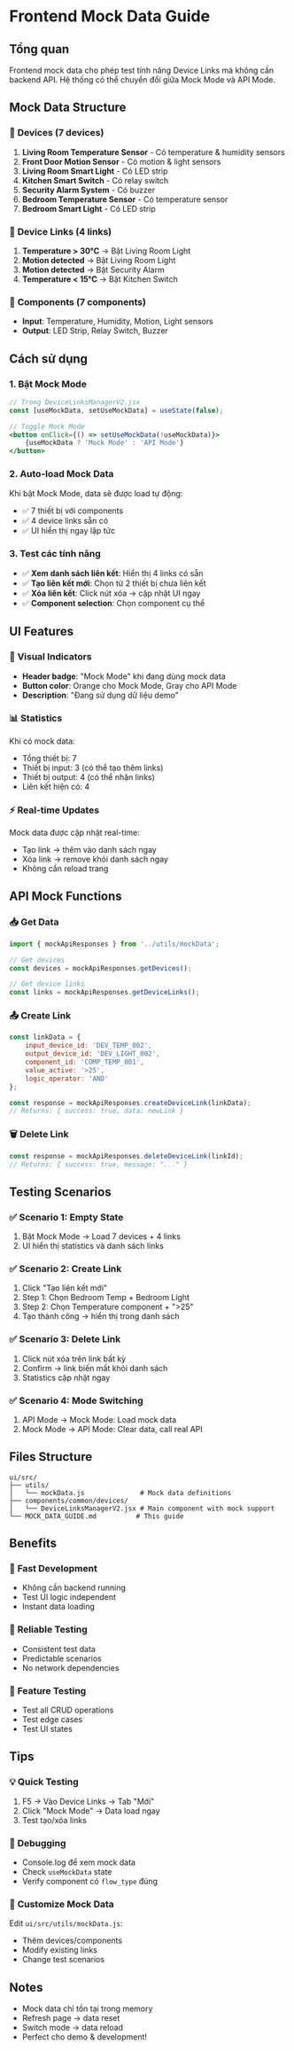 # Frontend Mock Data Guide

## Tổng quan
Frontend mock data cho phép test tính năng Device Links mà không cần backend API. Hệ thống có thể chuyển đổi giữa Mock Mode và API Mode.

## Mock Data Structure

### 📱 **Devices** (7 devices)
1. **Living Room Temperature Sensor** - Có temperature & humidity sensors
2. **Front Door Motion Sensor** - Có motion & light sensors  
3. **Living Room Smart Light** - Có LED strip
4. **Kitchen Smart Switch** - Có relay switch
5. **Security Alarm System** - Có buzzer
6. **Bedroom Temperature Sensor** - Có temperature sensor
7. **Bedroom Smart Light** - Có LED strip

### 🔗 **Device Links** (4 links)
1. **Temperature > 30°C** → Bật Living Room Light
2. **Motion detected** → Bật Living Room Light  
3. **Motion detected** → Bật Security Alarm
4. **Temperature < 15°C** → Bật Kitchen Switch

### 🔧 **Components** (7 components)
- **Input**: Temperature, Humidity, Motion, Light sensors
- **Output**: LED Strip, Relay Switch, Buzzer

## Cách sử dụng

### 1. Bật Mock Mode
```jsx
// Trong DeviceLinksManagerV2.jsx
const [useMockData, setUseMockData] = useState(false);

// Toggle Mock Mode
<button onClick={() => setUseMockData(!useMockData)}>
    {useMockData ? 'Mock Mode' : 'API Mode'}
</button>
```

### 2. Auto-load Mock Data
Khi bật Mock Mode, data sẽ được load tự động:
- ✅ 7 thiết bị với components
- ✅ 4 device links sẵn có
- ✅ UI hiển thị ngay lập tức

### 3. Test các tính năng
- ✅ **Xem danh sách liên kết**: Hiển thị 4 links có sẵn
- ✅ **Tạo liên kết mới**: Chọn từ 2 thiết bị chưa liên kết
- ✅ **Xóa liên kết**: Click nút xóa → cập nhật UI ngay
- ✅ **Component selection**: Chọn component cụ thể

## UI Features

### 🎨 **Visual Indicators**
- **Header badge**: "Mock Mode" khi đang dùng mock data
- **Button color**: Orange cho Mock Mode, Gray cho API Mode
- **Description**: "Đang sử dụng dữ liệu demo"

### 📊 **Statistics** 
Khi có mock data:
- Tổng thiết bị: 7
- Thiết bị input: 3 (có thể tạo thêm links)
- Thiết bị output: 4 (có thể nhận links)
- Liên kết hiện có: 4

### ⚡ **Real-time Updates**
Mock data được cập nhật real-time:
- Tạo link → thêm vào danh sách ngay
- Xóa link → remove khỏi danh sách ngay
- Không cần reload trang

## API Mock Functions

### 📥 **Get Data**
```javascript
import { mockApiResponses } from '../utils/mockData';

// Get devices
const devices = mockApiResponses.getDevices();

// Get device links  
const links = mockApiResponses.getDeviceLinks();
```

### 📤 **Create Link**
```javascript
const linkData = {
    input_device_id: 'DEV_TEMP_002',
    output_device_id: 'DEV_LIGHT_002', 
    component_id: 'COMP_TEMP_001',
    value_active: '>25',
    logic_operator: 'AND'
};

const response = mockApiResponses.createDeviceLink(linkData);
// Returns: { success: true, data: newLink }
```

### 🗑️ **Delete Link**
```javascript
const response = mockApiResponses.deleteDeviceLink(linkId);
// Returns: { success: true, message: "..." }
```

## Testing Scenarios

### ✅ **Scenario 1: Empty State**
1. Bật Mock Mode → Load 7 devices + 4 links
2. UI hiển thị statistics và danh sách links

### ✅ **Scenario 2: Create Link**
1. Click "Tạo liên kết mới"
2. Step 1: Chọn Bedroom Temp + Bedroom Light
3. Step 2: Chọn Temperature component + ">25"
4. Tạo thành công → hiển thị trong danh sách

### ✅ **Scenario 3: Delete Link**
1. Click nút xóa trên link bất kỳ
2. Confirm → link biến mất khỏi danh sách
3. Statistics cập nhật ngay

### ✅ **Scenario 4: Mode Switching**
1. API Mode → Mock Mode: Load mock data
2. Mock Mode → API Mode: Clear data, call real API

## Files Structure

```
ui/src/
├── utils/
│   └── mockData.js              # Mock data definitions
├── components/common/devices/
│   └── DeviceLinksManagerV2.jsx # Main component with mock support
└── MOCK_DATA_GUIDE.md          # This guide
```

## Benefits

### 🚀 **Fast Development**
- Không cần backend running
- Test UI logic independent
- Instant data loading

### 🔄 **Reliable Testing**  
- Consistent test data
- Predictable scenarios
- No network dependencies

### 🎯 **Feature Testing**
- Test all CRUD operations
- Test edge cases
- Test UI states

## Tips

### 💡 **Quick Testing**
1. F5 → Vào Device Links → Tab "Mới"
2. Click "Mock Mode" → Data load ngay
3. Test tạo/xóa links

### 🐛 **Debugging**
- Console.log để xem mock data
- Check `useMockData` state
- Verify component có `flow_type` đúng

### 🔧 **Customize Mock Data**
Edit `ui/src/utils/mockData.js`:
- Thêm devices/components
- Modify existing links
- Change test scenarios

## Notes

- Mock data chỉ tồn tại trong memory
- Refresh page → data reset
- Switch mode → data reload
- Perfect cho demo & development! 
